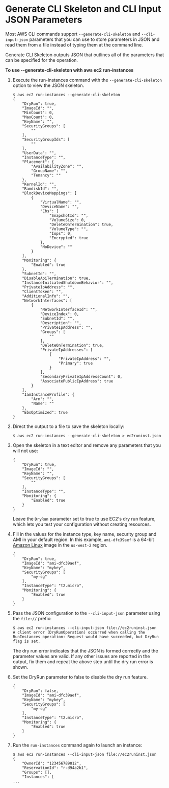 # Generate CLI Skeleton and CLI Input JSON Parameters<a name="generate-cli-skeleton"></a>

Most AWS CLI commands support `--generate-cli-skeleton` and `--cli-input-json` parameters that you can use to store parameters in JSON and read them from a file instead of typing them at the command line\. 

Generate CLI Skeleton outputs JSON that outlines all of the parameters that can be specified for the operation\. 

**To use \-\-generate\-cli\-skeleton with aws ec2 run\-instances**

1. Execute the run\-instances command with the `--generate-cli-skeleton` option to view the JSON skeleton\. 

   ```
   $ aws ec2 run-instances --generate-cli-skeleton
   {
       "DryRun": true,
       "ImageId": "",
       "MinCount": 0,
       "MaxCount": 0,
       "KeyName": "",
       "SecurityGroups": [
           ""
       ],
       "SecurityGroupIds": [
           ""
       ],
       "UserData": "",
       "InstanceType": "",
       "Placement": {
           "AvailabilityZone": "",
           "GroupName": "",
           "Tenancy": ""
       },
       "KernelId": "",
       "RamdiskId": "",
       "BlockDeviceMappings": [
           {
               "VirtualName": "",
               "DeviceName": "",
               "Ebs": {
                   "SnapshotId": "",
                   "VolumeSize": 0,
                   "DeleteOnTermination": true,
                   "VolumeType": "",
                   "Iops": 0,
                   "Encrypted": true
               },
               "NoDevice": ""
           }
       ],
       "Monitoring": {
           "Enabled": true
       },
       "SubnetId": "",
       "DisableApiTermination": true,
       "InstanceInitiatedShutdownBehavior": "",
       "PrivateIpAddress": "",
       "ClientToken": "",
       "AdditionalInfo": "",
       "NetworkInterfaces": [
           {
               "NetworkInterfaceId": "",
               "DeviceIndex": 0,
               "SubnetId": "",
               "Description": "",
               "PrivateIpAddress": "",
               "Groups": [
                   ""
               ],
               "DeleteOnTermination": true,
               "PrivateIpAddresses": [
                   {
                       "PrivateIpAddress": "",
                       "Primary": true
                   }
               ],
               "SecondaryPrivateIpAddressCount": 0,
               "AssociatePublicIpAddress": true
           }
       ],
       "IamInstanceProfile": {
           "Arn": "",
           "Name": ""
       },
       "EbsOptimized": true
   }
   ```

1. Direct the output to a file to save the skeleton locally:

   ```
   $ aws ec2 run-instances --generate-cli-skeleton > ec2runinst.json
   ```

1. Open the skeleton in a text editor and remove any parameters that you will not use:

   ```
   {
       "DryRun": true,
       "ImageId": "",
       "KeyName": "",
       "SecurityGroups": [
           ""
       ],
       "InstanceType": "",
       "Monitoring": {
           "Enabled": true
       }
   }
   ```

   Leave the `DryRun` parameter set to true to use EC2's dry run feature, which lets you test your configuration without creating resources\. 

1. Fill in the values for the instance type, key name, security group and AMI in your default region\. In this example, `ami-dfc39aef` is a 64\-bit [Amazon Linux](http://aws.amazon.com/amazon-linux-ami/) image in the `us-west-2` region\. 

   ```
   {
       "DryRun": true,
       "ImageId": "ami-dfc39aef",
       "KeyName": "mykey",
       "SecurityGroups": [
           "my-sg"
       ],
       "InstanceType": "t2.micro",
       "Monitoring": {
           "Enabled": true
       }
   }
   ```

1. Pass the JSON configuration to the `--cli-input-json` parameter using the `file://` prefix: 

   ```
   $ aws ec2 run-instances --cli-input-json file://ec2runinst.json
   A client error (DryRunOperation) occurred when calling the RunInstances operation: Request would have succeeded, but DryRun flag is set.
   ```

   The dry run error indicates that the JSON is formed correctly and the parameter values are valid\. If any other issues are reported in the output, fix them and repeat the above step until the dry run error is shown\. 

1. Set the DryRun parameter to false to disable the dry run feature\.

   ```
   {
       "DryRun": false,
       "ImageId": "ami-dfc39aef",
       "KeyName": "mykey",
       "SecurityGroups": [
           "my-sg"
       ],
       "InstanceType": "t2.micro",
       "Monitoring": {
           "Enabled": true
       }
   }
   ```

1. Run the `run-instances` command again to launch an instance:

   ```
   $ aws ec2 run-instances --cli-input-json file://ec2runinst.json
   {
       "OwnerId": "123456789012",
       "ReservationId": "r-d94a2b1",
       "Groups": [],
       "Instances": [
   ...
   ```